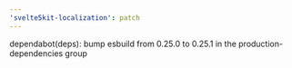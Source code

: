 ```yaml
---
'svelte5kit-localization': patch
---
```


dependabot(deps): bump esbuild from 0.25.0 to 0.25.1 in the production-dependencies group
